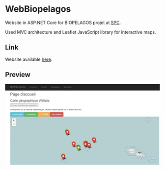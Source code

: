 # WebBiopelagos

Website in ASP.NET Core for BIOPELAGOS projet at [SPC](http://spc.int).

Used MVC architecture and Leaflet JavaScript library for interactive maps.

## Link
Website available [here](http://spc.int/BiopelagosWFData/).

## Preview

![Screenshot](preview_spc_biopelagoswfdata.JPG)
